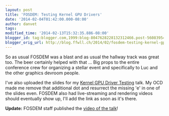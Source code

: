 ```yaml
---
layout: post
title: 'FOSDEM: Testing Kernel GPU Drivers'
date: '2014-02-04T01:42:00.000-08:00'
author: danvet
tags: 
modified_time: '2014-02-13T15:32:35.886-08:00'
blogger_id: tag:blogger.com,1999:blog-8047628228132312466.post-5608395435030887397
blogger_orig_url: http://blog.ffwll.ch/2014/02/fosdem-testing-kernel-gpu-drivers.html
---
```


So as usual FOSDEM was a blast and as usual the hallway track was great too. The beer certainly helped with that ... Big props to the entire conference crew for organizing a stellar event and specifically to Luc and the other graphics devroom people.



I've also uploaded the slides for my [Kernel GPU Driver Testing](http://people.freedesktop.org/~danvet/presentations/fosdem-2014.odp) talk. My OCD made me remove that additional dot and resurrect the missing 'e' in one of the slides even. FOSDEM also had live-streaming and rendering videos should eventually show up, I'll add the link as soon as it's there.



<b>Update:</b> FOSDEM staff published the [video of the talk](http://video.fosdem.org/2014/H1301_Cornil/Sunday/Testing_Kernel_GFX_Drivers.webm)! 